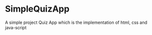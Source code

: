 # SimpleQuizApp
A simple project Quiz App  which is the implementation of html, css and java-script
